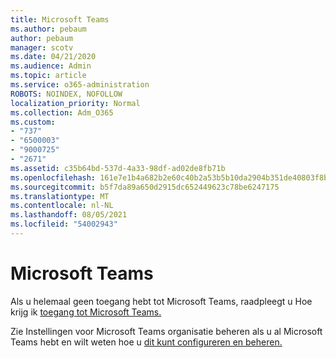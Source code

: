 ```yaml
---
title: Microsoft Teams
ms.author: pebaum
author: pebaum
manager: scotv
ms.date: 04/21/2020
ms.audience: Admin
ms.topic: article
ms.service: o365-administration
ROBOTS: NOINDEX, NOFOLLOW
localization_priority: Normal
ms.collection: Adm_O365
ms.custom:
- "737"
- "6500003"
- "9000725"
- "2671"
ms.assetid: c35b64bd-537d-4a33-98df-ad02de8fb71b
ms.openlocfilehash: 161e7e1b4a682b2e60c40b2a53b5b10da2904b351de40803f8b9d8a580fc49af
ms.sourcegitcommit: b5f7da89a650d2915dc652449623c78be6247175
ms.translationtype: MT
ms.contentlocale: nl-NL
ms.lasthandoff: 08/05/2021
ms.locfileid: "54002943"
---
```

# <a name="enable-and-use-microsoft-teams"></a>Microsoft Teams

Als u helemaal geen toegang hebt tot Microsoft Teams, raadpleegt u Hoe krijg ik [toegang tot Microsoft Teams.](https://support.office.com/article/How-do-I-get-access-to-Microsoft-Teams-fc7f1634-abd3-4f26-a597-9df16e4ca65b.aspx)

Zie Instellingen voor Microsoft Teams organisatie beheren als u al Microsoft Teams hebt en wilt weten hoe u [dit kunt configureren en beheren.](https://docs.microsoft.com/MicrosoftTeams/enable-features-office-365)
